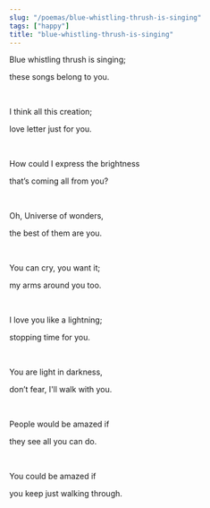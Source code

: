 ```yaml
---
slug: "/poemas/blue-whistling-thrush-is-singing"
tags: ["happy"]
title: "blue-whistling-thrush-is-singing"
---
```

Blue whistling thrush is singing;

these songs belong to you.

&nbsp;

I think all this creation;

love letter just for you.

&nbsp;

How could I express the brightness

that’s coming all from you?

&nbsp;

Oh, Universe of wonders,

the best of them are you.

&nbsp;

You can cry, you want it;

my arms around you too.

&nbsp;

I love you like a lightning;

stopping time for you.

&nbsp;

You are light in darkness,

don’t fear, I'll walk with you.

&nbsp;

People would be amazed if

they see all you can do.

&nbsp;

You could be amazed if 

you keep just walking through.